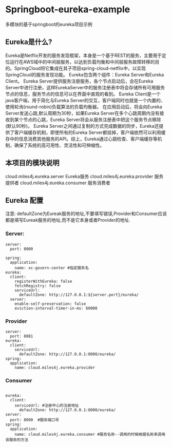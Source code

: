 # Springboot-eureka-example
多模块的基于springboot的eureka项目示例

## Eureka是什么?

Eureka是Netflix开发的服务发现框架，本身是一个基于REST的服务，主要用于定位运行在AWS域中的中间层服务，以达到负载均衡和中间层服务故障转移的目的。SpringCloud将它集成在其子项目spring-cloud-netflix中，以实现SpringCloud的服务发现功能。
Eureka包含两个组件：Eureka Server和Eureka Client。
Eureka Server提供服务注册服务，各个节点启动后，会在Eureka Server中进行注册，这样EurekaServer中的服务注册表中将会存储所有可用服务节点的信息，服务节点的信息可以在界面中直观的看到。
Eureka Client是一个java客户端，用于简化与Eureka Server的交互，客户端同时也就是一个内置的、使用轮询(round-robin)负载算法的负载均衡器。
在应用启动后，将会向Eureka Server发送心跳,默认周期为30秒，如果Eureka Server在多个心跳周期内没有接收到某个节点的心跳，Eureka Server将会从服务注册表中把这个服务节点移除(默认90秒)。
Eureka Server之间通过复制的方式完成数据的同步，Eureka还提供了客户端缓存机制，即使所有的Eureka Server都挂掉，客户端依然可以利用缓存中的信息消费其他服务的API。综上，Eureka通过心跳检查、客户端缓存等机制，确保了系统的高可用性、灵活性和可伸缩性。

## 本项目的模块说明
cloud.miles4j.eureka.server Eureka服务
cloud.miles4j.eureka.provider 服务提供者
cloud.miles4j.eureka.consumer 服务消费者

## Eureka 配置
注意: defaultZone为Eureak服务的地址,不要填写错误,Provider和Consumer应该都是填写Eureak服务的地址,而不是它本身或者Provider的地址.

### Server:

```
server:
  port: 8000

spring:
  application:
    name: xc‐govern‐center #指定服务名
eureka:
  client:
    registerWithEureka: false
    fetchRegistry: false
    serviceUrl:
      defaultZone: http://127.0.0.1:${server.port}/eureka/
  server:
    enable‐self‐preservation: false
    eviction‐interval‐timer‐in‐ms: 60000
```

### Provider
```
server:
  port: 8081
eureka:
  client:
    serviceUrl:
      defaultZone: http://127.0.0.1:8000/eureka/
spring:
  application:
    name: cloud.miles4j.eureka.provider
```

### Consumer
```

eureka:
  client:
    serviceUrl: #注册中心的注册地址
      defaultZone: http://127.0.0.1:8000/eureka/
server:
  port: 8090  #服务端口号
spring:
  application:
    name: cloud.miles4j.eureka.consumer #服务名称--调用的时候根据名称来调用该服务的方法
```
